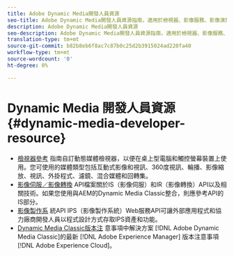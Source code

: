 ```yaml
---
title: Adobe Dynamic Media開發人員資源
seo-title: Adobe Dynamic Media開發人員資源指南，適用於檢視器、影像服務、影像演算和影像製作
description: Adobe Dynamic Media開發人員資源
seo-description: Adobe Dynamic Media開發人員資源指南，適用於檢視器、影像服務、影像演算和影像製作
translation-type: tm+mt
source-git-commit: b82b8eb6f8ac7c87b0c25d2b3915024ad220fa40
workflow-type: tm+mt
source-wordcount: '0'
ht-degree: 0%

---
```



# Dynamic Media 開發人員資源{#dynamic-media-developer-resource}

* [檢視器參考](/help/aem-viewers-ref/home.md)
指南自訂動態媒體檢視器，以便在桌上型電腦和觸控螢幕裝置上使用。您可使用的媒體類型包括互動式影像和視訊、360度視訊、輪播、影像縮放、視訊、外掛程式、濾鏡、混合媒體和回轉集。
* [影像伺服／影像轉換](/help/aem-is-ir-api/home.md)
API檔案關於IS（影像伺服）和IR（影像轉換）API以及相關技術。如果您使用與AEM的Dynamic Media Classic整合，則應參考API的IS部分。
* [影像製作系](/help/aem-ips-api/c-overview.md)
統API IPS（影像製作系統）Web服務API可讓外部應用程式和協力廠商開發人員以程式設計方式存取IPS資產和功能。
* [Dynamic Media Classic版本注](/help/s7-release-notes/s7rn2017.md)
意事項中解決方案 [!DNL Adobe Dynamic Media Classic]的最新 [!DNL Adobe Experience Manager] 版本注意事項 [!DNL Adobe Experience Cloud]。